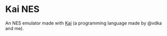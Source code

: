 # Kai NES
An NES emulator made with [Kai](https://github.com/kai-language/kai) (a programming language made by @vdka and me).

